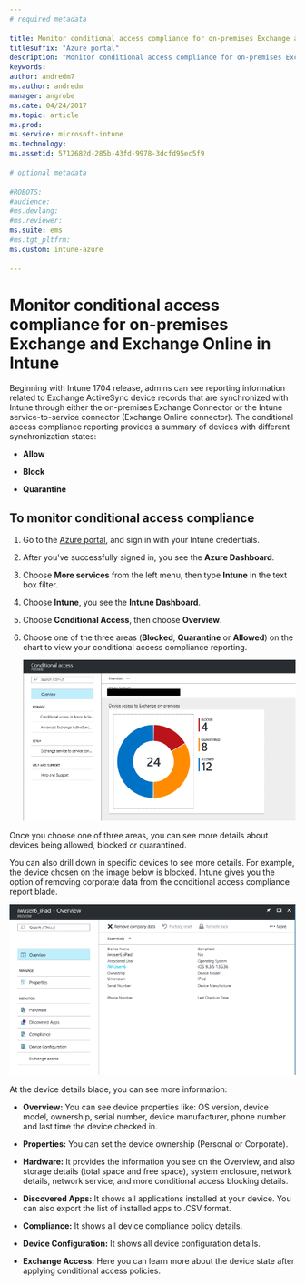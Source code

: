 ```yaml
---
# required metadata

title: Monitor conditional access compliance for on-premises Exchange and Exchange Online
titlesuffix: "Azure portal"
description: "Monitor conditional access compliance for on-premises Exchange and Exchange Online through the Intune Azure portal"
keywords:
author: andredm7
ms.author: andredm
manager: angrobe
ms.date: 04/24/2017
ms.topic: article
ms.prod:
ms.service: microsoft-intune
ms.technology:
ms.assetid: 5712682d-285b-43fd-9978-3dcfd95ec5f9

# optional metadata

#ROBOTS:
#audience:
#ms.devlang:
#ms.reviewer:
ms.suite: ems
#ms.tgt_pltfrm:
ms.custom: intune-azure

---
```


# Monitor conditional access compliance for on-premises Exchange and Exchange Online in Intune

Beginning with Intune 1704 release, admins can see reporting information related to Exchange ActiveSync device records that are synchronized with Intune through either the on-premises Exchange Connector or the Intune service-to-service connector (Exchange Online connector). The conditional access compliance reporting provides a summary of devices with different synchronization states:

-   **Allow**

-   **Block**

-   **Quarantine**

## To monitor conditional access compliance

1.  Go to the [Azure portal](https://portal.azure.com/), and sign in with your Intune credentials.

2.  After you've successfully signed in, you see the **Azure Dashboard**.

3.  Choose **More services** from the left menu, then type **Intune** in the text box filter.

4.  Choose **Intune**, you see the **Intune Dashboard**.

5.  Choose **Conditional Access**, then choose **Overview**.

6.  Choose one of the three areas (**Blocked**, **Quarantine** or **Allowed**) on the chart to view your conditional access compliance reporting.

    ![Conditional Access Dashboard](./media/CA-reporting-intune-1.png)

Once you choose one of three areas, you can see more details about devices being allowed, blocked or quarantined.

You can also drill down in specific devices to see more details. For example, the device chosen on the image below is blocked. Intune gives you the option of removing corporate data from the conditional access compliance report blade.

![Conditional access device detail reporting](./media/CA-reporting-intune-3.png)

At the device details blade, you can see more information:

-   **Overview:** You can see device properties like: OS version, device model, ownership, serial number, device manufacturer, phone number and last time the device checked in.

-   **Properties:** You can set the device ownership (Personal or Corporate).

-   **Hardware:** It provides the information you see on the Overview, and also storage details (total space and free space), system enclosure, network details, network service, and more conditional access blocking details.

-   **Discovered Apps:** It shows all applications installed at your device. You can also export the list of installed apps to .CSV format.

-   **Compliance:** It shows all device compliance policy details.

-   **Device Configuration:** It shows all device configuration details.

-   **Exchange Access:** Here you can learn more about the device state after applying conditional access policies.
